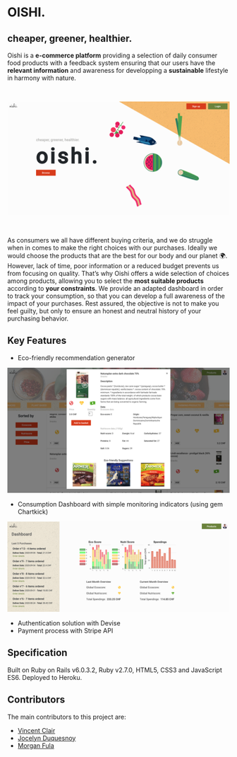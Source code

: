 <h1> OISHI. </h1>
<h2>  cheaper, greener, healthier. </h2>

Oishi is a **e-commerce platform** providing a selection of daily consumer food products with a feedback system ensuring that our users have the **relevant information** and awareness for developping a **sustainable** lifestyle in harmony with nature. 

</br>

![Image of Oishi Homepage](https://github.com/emmanuelferreira/oishi/blob/master/app/assets/images/oishi_homepage.png)

</br>

As consumers we all have different buying criteria, and we do struggle when in comes to make the right choices with our purchases. Ideally we would choose the products that are the best for our body and our planet :earth_africa:. However, lack of time, poor information or a reduced budget prevents us from focusing on quality. That’s why Oishi offers a wide selection of choices among products, allowing you to select the **most suitable products** according to **your constraints**. We provide an adapted dashboard in order to track your consumption, so that you can develop a full awareness of the impact of your purchases. Rest assured, the objective is not to make you feel guilty, but only to ensure an honest and neutral history of your purchasing behavior.

<h2>Key Features</h2>

* Eco-friendly recommendation generator 

![Image of Oishi Suggestion Feature](https://github.com/emmanuelferreira/oishi/blob/master/app/assets/images/oishi_suggestion.png)

* Consumption Dashboard with simple monitoring indicators (using gem Chartkick)

![Image of Oishi Dashboard](https://github.com/emmanuelferreira/oishi/blob/master/app/assets/images/oishi_dasboard.png)

* Authentication solution with Devise
* Payment process with Stripe API


<h2>Specification</h2>
Built on Ruby on Rails v6.0.3.2, Ruby v2.7.0, HTML5, CSS3 and JavaScript ES6. Deployed to Heroku.


<h2>Contributors</h2>
The main contributors to this project are:

* [Vincent Clair](https://github.com/Vincentclr)
* [Jocelyn Duquesnoy](https://github.com/jduquesnoy)
* [Morgan Fula](https://github.com/Morgasmatron)
